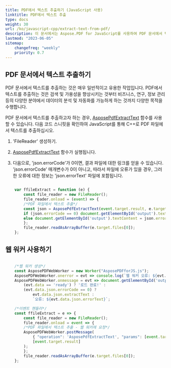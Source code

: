 ```yaml
---
title: PDF에서 텍스트 추출하기 (JavaScript 사용)
linktitle: PDF에서 텍스트 추출
type: docs
weight: 30
url: /ko/javascript-cpp/extract-text-from-pdf/
description: 이 문서에서는 Aspose.PDF for JavaScript를 사용하여 PDF 문서에서 텍스트를 추출하는 다양한 방법을 설명합니다.
lastmod: "2023-06-05"
sitemap:
    changefreq: "weekly"
    priority: 0.7
---
```


## PDF 문서에서 텍스트 추출하기

PDF 문서에서 텍스트를 추출하는 것은 매우 일반적이고 유용한 작업입니다.
PDF에서 텍스트를 추출하는 것은 검색 및 가용성을 향상시키는 것부터 비즈니스, 연구, 정보 관리 등의 다양한 분야에서 데이터의 분석 및 자동화를 가능하게 하는 것까지 다양한 목적을 수행합니다.

PDF 문서에서 텍스트를 추출하고자 하는 경우, [AsposePdfExtractText](https://reference.aspose.com/pdf/javascript-cpp/convert/asposepdfextracttext/) 함수를 사용할 수 있습니다.
다음 코드 스니핏을 확인하여 JavaScript를 통해 C++로 PDF 파일에서 텍스트를 추출하십시오.

1. 'FileReader' 생성하기.

1. [AsposePdfExtractText](https://reference.aspose.com/pdf/javascript-cpp/convert/asposepdfextracttext/) 함수가 실행됩니다.
1. 다음으로, 'json.errorCode'가 0이면, 결과 파일에 대한 링크를 얻을 수 있습니다. 'json.errorCode' 매개변수가 0이 아니고, 따라서 파일에 오류가 있을 경우, 그러한 오류에 대한 정보는 'json.errorText' 파일에 포함됩니다.

```js

    var ffileExtract = function (e) {
        const file_reader = new FileReader();
        file_reader.onload = (event) => {
        /*PDF 파일에서 텍스트 추출*/
        const json = AsposePdfExtractText(event.target.result, e.target.files[0].name);
        if (json.errorCode == 0) document.getElementById('output').textContent = json.extractText;
        else document.getElementById('output').textContent = json.errorText;
        };
        file_reader.readAsArrayBuffer(e.target.files[0]);
    };
```

## 웹 워커 사용하기

```js

    /*웹 워커 생성*/
    const AsposePDFWebWorker = new Worker("AsposePDFforJS.js");
    AsposePDFWebWorker.onerror = evt => console.log(`웹 워커 오류: ${evt.message}`);
    AsposePDFWebWorker.onmessage = evt => document.getElementById('output').textContent = 
        (evt.data == 'ready') ? '로드 완료!' :
        (evt.data.json.errorCode == 0) ?
            evt.data.json.extractText :
            `오류: ${evt.data.json.errorText}`; 

    /*이벤트 핸들러*/
    const ffileExtract = e => {
        const file_reader = new FileReader();
        file_reader.onload = event => {
        /*PDF 파일에서 텍스트 추출 - 웹 워커에 요청*/
        AsposePDFWebWorker.postMessage(
            { "operation": 'AsposePdfExtractText', "params": [event.target.result, e.target.files[0].name] },
            [event.target.result]
        );
        };
        file_reader.readAsArrayBuffer(e.target.files[0]);
    };
```